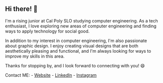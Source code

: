 ## Hi there! 👋

I'm a rising junior at Cal Poly SLO studying computer engineering. As a tech enthusiast, I love exploring new areas of computer engineering and finding ways to apply technology for social good.

In addition to my interest in computer engineering, I'm also passionate about graphic design. I enjoy creating visual designs that are both aesthetically pleasing and functional, and I'm always looking for ways to improve my skills in this area.

Thanks for stopping by, and I look forward to connecting with you! 😄

Contact ME: - [Website](https://satiwari26.github.io/Portfolio-Webpage/) - [LinkedIn](https://www.linkedin.com/in/saumitra-tiwari-134206252/) - [Instagram](https://www.instagram.com/t0xic_lad/)
